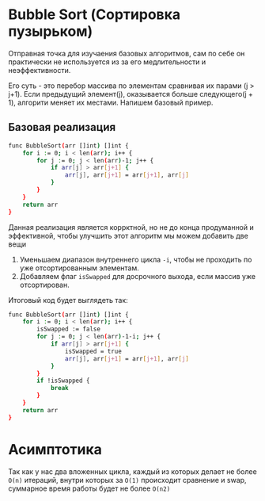 
# Bubble Sort (Сортировка пузырьком)

Отправная точка для изучаения базовых алгоритмов, сам по себе он практически не используется из за его медлительности и неэффективности.

Его суть - это перебор массива по элементам сравнивая их парами (j > j+1). Если предыдущий элемент(j), оказывается больше следующего(j + 1), алгорити меняет их местами. Напишем базовый пример.




## Базовая реализация

```bash
func BubbleSort(arr []int) []int {
	for i := 0; i < len(arr); i++ {
		for j := 0; j < len(arr)-1; j++ {
			if arr[j] > arr[j+1] {
				arr[j], arr[j+1] = arr[j+1], arr[j]
			}
		}
	}
	return arr
}
```

Данная реализация является коррктной, но не до конца продуманной и эффективной, чтобы улучшить этот алгоритм мы можем добавить две вещи

1. Уменьшаем диапазон внутреннего цикла ```-i```, чтобы не проходить по уже отсортированным элементам.
2. Добавляем флаг ```isSwapped``` для досрочного выхода, если массив уже отсортирован.

Итоговый код будет выглядеть так:

```bash
func BubbleSort(arr []int) []int {
	for i := 0; i < len(arr); i++ {
		isSwapped := false
		for j := 0; j < len(arr)-1-i; j++ {
			if arr[j] > arr[j+1] {
				isSwapped = true
				arr[j], arr[j+1] = arr[j+1], arr[j]
			}
		}
		if !isSwapped {
			break
		}
	}
	return arr
}

```


# Асимптотика

Так как у нас два вложенных цикла, каждый из которых делает не более ```O(n)``` итераций, внутри которых за ```O(1)``` происходит сравнение и swap, суммарное время работы будет не более ```O(n2)```
